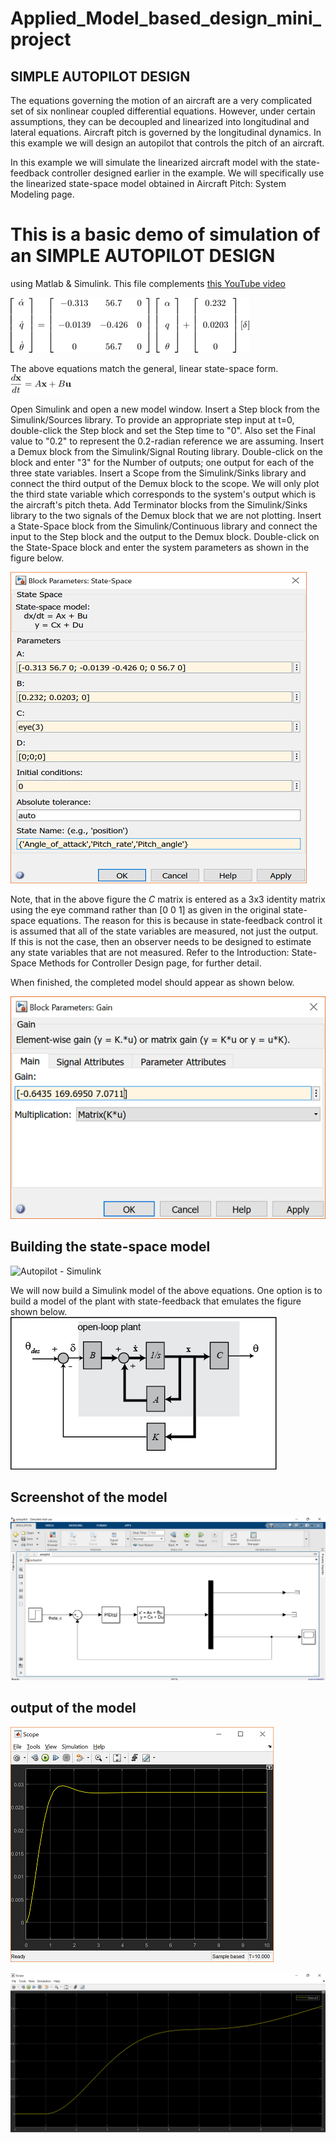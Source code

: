 # Applied_Model_based_design_mini_project

## SIMPLE AUTOPILOT DESIGN

The equations governing the motion of an aircraft are a very complicated set of six nonlinear coupled differential equations. However, under certain assumptions, they can be decoupled and linearized into longitudinal and lateral equations. Aircraft pitch is governed by the longitudinal dynamics. In this example we will design an autopilot that controls the pitch of an aircraft.

In this example we will simulate the linearized aircraft model with the state-feedback controller designed earlier in the example. We will specifically use the linearized state-space model obtained in Aircraft Pitch: System Modeling page.


 # This is a basic demo of simulation of an SIMPLE AUTOPILOT DESIGN
 using Matlab & Simulink. This file complements [this YouTube video](https://youtu.be/CJGlKCfGEA0)

![Autopilot - Simulink](https://github.com/AMohammedAsif/Applied_Model_based_design_mini_project/blob/main/Equation.png)

The above equations match the general, linear state-space form.
![Autopilot - Simulink](https://github.com/AMohammedAsif/Applied_Model_based_design_mini_project/blob/main/difference.png)


Open Simulink and open a new model window.
Insert a Step block from the Simulink/Sources library.
To provide an appropriate step input at t=0, double-click the Step block and set the Step time to "0". Also set the Final value to "0.2" to represent the 0.2-radian reference we are assuming.
Insert a Demux block from the Simulink/Signal Routing library. Double-click on the block and enter "3" for the Number of outputs; one output for each of the three state variables.
Insert a Scope from the Simulink/Sinks library and connect the third output of the Demux block to the scope. We will only plot the third state variable which corresponds to the system's output which is the aircraft's pitch theta.
Add Terminator blocks from the Simulink/Sinks library to the two signals of the Demux block that we are not plotting.
Insert a State-Space block from the Simulink/Continuous library and connect the input to the Step block and the output to the Demux block.
Double-click on the State-Space block and enter the system parameters as shown in the figure below.

![Autopilot - Simulink](https://github.com/AMohammedAsif/Applied_Model_based_design_mini_project/blob/main/Picture1.png)


Note, that in the above figure the $C$ matrix is entered as a 3x3 identity matrix using the eye command rather than [0 0 1] as given in the original state-space equations. The reason for this is because in state-feedback control it is assumed that all of the state variables are measured, not just the output. If this is not the case, then an observer needs to be designed to estimate any state variables that are not measured. Refer to the Introduction: State-Space Methods for Controller Design page, for further detail.

When finished, the completed model should appear as shown below.


![Autopilot - Simulink](https://github.com/AMohammedAsif/Applied_Model_based_design_mini_project/blob/main/Picture3b.png)


 ## Building the state-space model
 
 ![Autopilot - Simulink]()
 
 
 
 We will now build a Simulink model of the above equations. One option is to build a model of the plant with state-feedback that emulates the figure shown below.
 ![Autopilot - Simulink](https://github.com/AMohammedAsif/Applied_Model_based_design_mini_project/blob/main/statefeedback_pitch2.png)
 
 

## Screenshot of the model
![Autopilot - Simulink](https://github.com/AMohammedAsif/Applied_Model_based_design_mini_project/blob/main/Model.png)


## output of the model


![Autopilot - Simulink](https://github.com/AMohammedAsif/Applied_Model_based_design_mini_project/blob/main/Picture5.png)



![Autopilot - Simulink](https://github.com/AMohammedAsif/Applied_Model_based_design_mini_project/blob/main/output.png)
